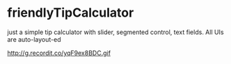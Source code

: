 # friendlyTipCalculator
just a simple tip calculator with slider, segmented control, text fields. All UIs are auto-layout-ed

http://g.recordit.co/yqF9ex8BDC.gif
